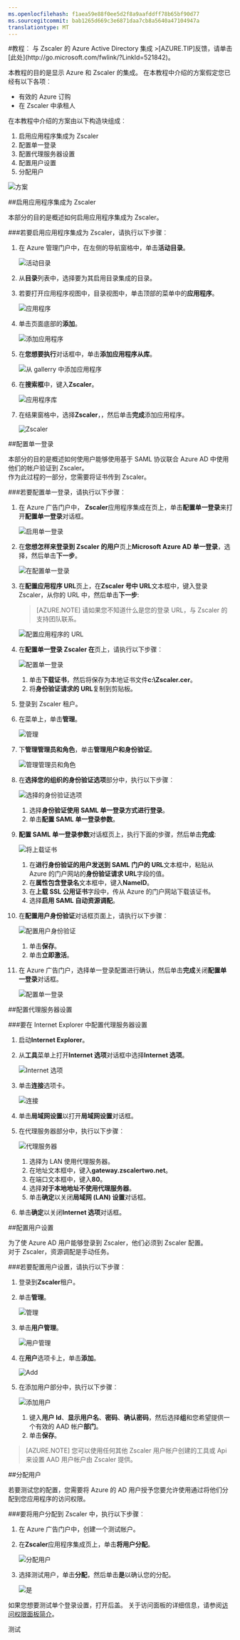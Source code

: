 ```yaml
---
ms.openlocfilehash: f1aea59e88f0ee5d2f8a9aafddff78b65bf90d77
ms.sourcegitcommit: bab1265d669c3e6871daa7cb8a5640a47104947a
translationtype: MT
---
```

<properties pageTitle="教程︰ Azure Active Directory 集成与 Zscaler |Microsoft Azure" description="了解如何使用 Zscaler Azure Active Directory 以启用单一登录、 自动化资源调配，和更多。" services="active-directory" authors="MarkusVi"  documentationCenter="na" manager="stevenpo"/>
<tags ms.service="active-directory" ms.devlang="na" ms.topic="article" ms.tgt_pltfrm="na" ms.workload="identity" ms.date="08/01/2015" ms.author="markvi" />
#教程︰ 与 Zscaler 的 Azure Active Directory 集成
>[AZURE.TIP]反馈，请单击[此处](http://go.microsoft.com/fwlink/?LinkId=521842)。
  
本教程的目的是显示 Azure 和 Zscaler 的集成。 在本教程中介绍的方案假定您已经有以下各项︰

-   有效的 Azure 订购
-   在 Zscaler 中承租人
  
在本教程中介绍的方案由以下构造块组成︰

1.  启用应用程序集成为 Zscaler
2.  配置单一登录
3.  配置代理服务器设置
4.  配置用户设置
5.  分配用户

![方案](./media/active-directory-saas-zscaler-tutorial/IC769226.png "Scenario")

##启用应用程序集成为 Zscaler
  
本部分的目的是概述如何启用应用程序集成为 Zscaler。

###若要启用应用程序集成为 Zscaler，请执行以下步骤︰

1.  在 Azure 管理门户中，在左侧的导航窗格中，单击**活动目录**。

    ![活动目录](./media/active-directory-saas-zscaler-tutorial/IC700993.png "Active Directory")

2.  从**目录**列表中，选择要为其启用目录集成的目录。

3.  若要打开应用程序视图中，目录视图中，单击顶部的菜单中的**应用程序**。

    ![应用程序](./media/active-directory-saas-zscaler-tutorial/IC700994.png "Applications")

4.  单击页面底部的**添加**。

    ![添加应用程序](./media/active-directory-saas-zscaler-tutorial/IC749321.png "Add application")

5.  在**您想要执行**对话框中，单击**添加应用程序从库**。

    ![从 gallerry 中添加应用程序](./media/active-directory-saas-zscaler-tutorial/IC749322.png "Add an application from gallerry")

6.  在**搜索框**中，键入**Zscaler**。

    ![应用程序库](./media/active-directory-saas-zscaler-tutorial/IC769227.png "Application gallery")

7.  在结果窗格中，选择**Zscaler**，，然后单击**完成**添加应用程序。

    ![Zscaler](./media/active-directory-saas-zscaler-tutorial/IC769228.png "Zscaler")

##配置单一登录
  
本部分的目的是概述如何使用户能够使用基于 SAML 协议联合 Azure AD 中使用他们的帐户验证到 Zscaler。  
作为此过程的一部分，您需要将证书传到 Zscaler。

###若要配置单一登录，请执行以下步骤︰

1.  在 Azure 广告门户中， **Zscaler**应用程序集成在页上，单击**配置单一登录**来打开**配置单一登录**对话框。

    ![启用单一登录](./media/active-directory-saas-zscaler-tutorial/IC769229.png "Enable single sign-on")

2.  在**您想怎样来登录到 Zscaler 的用户**页上**Microsoft Azure AD 单一登录**，选择，然后单击**下一步**。

    ![在配置单一登录](./media/active-directory-saas-zscaler-tutorial/IC769230.png "Configure single sign on")

3.  在**配置应用程序 URL**页上，在**Zscaler 号中 URL**文本框中，键入登录 Zscaler，从你的 URL 中，然后单击**下一步**: 

    >[AZURE.NOTE] 请如果您不知道什么是您的登录 URL，与 Zscaler 的支持团队联系。

    ![配置应用程序的 URL](./media/active-directory-saas-zscaler-tutorial/IC769231.png "Configure app URL")

4.  在**配置单一登录 Zscaler 在**页上，请执行以下步骤︰

    ![配置单一登录](./media/active-directory-saas-zscaler-tutorial/IC769232.png "Configure single sign-on")

    1.  单击**下载证书**，然后将保存为本地证书文件**c:\\Zscaler.cer**。
    2.  将**身份验证请求的 URL**复制到剪贴板。

5.  登录到 Zscaler 租户。

6.  在菜单上，单击**管理**。

    ![管理](./media/active-directory-saas-zscaler-tutorial/IC769486.png "Administration")

7.  下**管理管理员和角色**，单击**管理用户和身份验证**。

    ![管理管理员和角色](./media/active-directory-saas-zscaler-tutorial/IC769487.png "Manage Administrators & Roles")

8.  在**选择您的组织的身份验证选项**部分中，执行以下步骤︰

    ![选择的身份验证选项](./media/active-directory-saas-zscaler-tutorial/IC769488.png "Choose Authentication Options")

    1.  选择**身份验证使用 SAML 单一登录方式进行登录**。
    2.  单击**配置 SAML 单一登录参数**。

9.  **配置 SAML 单一登录参数**对话框页上，执行下面的步骤，然后单击**完成**:

    ![将上载证书](./media/active-directory-saas-zscaler-tutorial/IC769489.png "Upload certificate")

    1.  在**进行身份验证的用户发送到 SAML 门户的 URL**文本框中，粘贴从 Azure 的门户网站的**身份验证请求 URL**字段的值。
    2.  在**属性包含登录名**文本框中，键入**NameID**。
    3.  在**上载 SSL 公用证书**字段中，传从 Azure 的门户网站下载该证书。
    4.  选择**启用 SAML 自动资源调配**。

10. 在**配置用户身份验证**对话框页面上，请执行以下步骤︰

    ![配置用户身份验证](./media/active-directory-saas-zscaler-tutorial/IC769490.png "Configure User Authentication")

    1.  单击**保存**。
    2.  单击**立即激活**。

11. 在 Azure 广告门户，选择单一登录配置进行确认，然后单击**完成**关闭**配置单一登录**对话框。

    ![配置单一登录](./media/active-directory-saas-zscaler-tutorial/IC769491.png "Configure single sign-on")

##配置代理服务器设置

###要在 Internet Explorer 中配置代理服务器设置

1.  启动**Internet Explorer**。

2.  从**工具**菜单上打开**Internet 选项**对话框中选择**Internet 选项**。

    ![Internet 选项](./media/active-directory-saas-zscaler-tutorial/IC769492.png "Internet Options")

3.  单击**连接**选项卡。

    ![连接](./media/active-directory-saas-zscaler-tutorial/IC769493.png "Connections")

4.  单击**局域网设置**以打开**局域网设置**对话框。

5.  在代理服务器部分中，执行以下步骤︰

    ![代理服务器](./media/active-directory-saas-zscaler-tutorial/IC769494.png "Proxy server")

    1.  选择为 LAN 使用代理服务器。
    2.  在地址文本框中，键入**gateway.zscalertwo.net**。
    3.  在端口文本框中，键入**80**。
    4.  选择**对于本地地址不使用代理服务器**。
    5.  单击**确定**以关闭**局域网 (LAN) 设置**对话框。

6.  单击**确定**以关闭**Internet 选项**对话框。

##配置用户设置
  
为了使 Azure AD 用户能够登录到 Zscaler，他们必须到 Zscaler 配置。  
对于 Zscaler，资源调配是手动任务。

###若要配置用户设置，请执行以下步骤︰

1.  登录到**Zscaler**租户。

2.  单击**管理**。

    ![管理](./media/active-directory-saas-zscaler-tutorial/IC781035.png "Administration")

3.  单击**用户管理**。

    ![用户管理](./media/active-directory-saas-zscaler-tutorial/IC781036.png "User Management")

4.  在**用户**选项卡上，单击**添加**。

    ![Add](./media/active-directory-saas-zscaler-tutorial/IC781037.png "Add")

5.  在添加用户部分中，执行以下步骤︰

    ![添加用户](./media/active-directory-saas-zscaler-tutorial/IC781038.png "Add User")

    1.  键入**用户 Id**、**显示用户名**、**密码**、**确认密码**，然后选择**组**和您希望提供一个有效的 AAD 帐户**部门**。
    2.  单击**保存**。

>[AZURE.NOTE] 您可以使用任何其他 Zscaler 用户帐户创建的工具或 Api 来设置 AAD 用户帐户由 Zscaler 提供。

##分配用户
  
若要测试您的配置，您需要将 Azure 的 AD 用户授予您要允许使用通过将他们分配到您应用程序的访问权限。

###要将用户分配到 Zscaler 中，执行以下步骤︰

1.  在 Azure 广告门户中，创建一个测试帐户。

2.  在**Zscaler**应用程序集成页上，单击**将用户分配**。

    ![分配用户](./media/active-directory-saas-zscaler-tutorial/IC769495.png "Assign users")

3.  选择测试用户，单击**分配**，然后单击**是**以确认您的分配。

    ![是](./media/active-directory-saas-zscaler-tutorial/IC767830.png "Yes")
  
如果您想要测试单个登录设置，打开后盖。 关于访问面板的详细信息，请参阅[访问权限面板简介](https://msdn.microsoft.com/library/dn308586)。

测试
